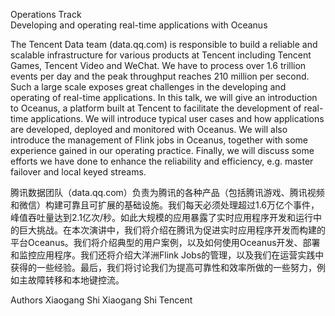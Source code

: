 Operations Track  
Developing and operating real-time applications with Oceanus

The Tencent Data team (data.qq.com) is responsible to build a reliable and scalable infrastructure for various products at Tencent including Tencent Games, Tencent Video and WeChat. We have to process over 1.6 trillion events per day and the peak throughput reaches 210 million per second. Such a large scale exposes great challenges in the developing and operating of real-time applications. In this talk, we will give an introduction to Oceanus, a platform built at Tencent to facilitate the development of real-time applications. We will introduce typical user cases and how applications are developed, deployed and monitored with Oceanus. We will also introduce the management of Flink jobs in Oceanus, together with some experience gained in our operating practice. Finally, we will discuss some efforts we have done to enhance the reliability and efficiency, e.g. master failover and local keyed streams.

腾讯数据团队（data.qq.com）负责为腾讯的各种产品（包括腾讯游戏、腾讯视频和微信）构建可靠且可扩展的基础设施。我们每天必须处理超过1.6万亿个事件，峰值吞吐量达到2.1亿次/秒。如此大规模的应用暴露了实时应用程序开发和运行中的巨大挑战。在本次演讲中，我们将介绍在腾讯为促进实时应用程序开发而构建的平台Oceanus。我们将介绍典型的用户案例，以及如何使用Oceanus开发、部署和监控应用程序。我们还将介绍大洋洲Flink Jobs的管理，以及我们在运营实践中获得的一些经验。最后，我们将讨论我们为提高可靠性和效率所做的一些努力，例如主故障转移和本地键控流。

Authors
Xiaogang Shi
Xiaogang Shi
Tencent